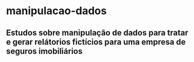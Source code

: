 # manipulacao-dados

## Estudos sobre manipulação de dados para tratar e gerar relátorios fictícios para uma empresa de seguros imobiliários 
